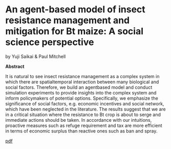 # An agent-based model of insect resistance management and mitigation for Bt maize: A social science perspective
by Yuji Saikai & Paul Mitchell

**Abstract**

It is natural to see insect resistance management as a complex system in which there are spatialtemporal interaction between many biological and social factors. Therefore, we build an agentbased model and conduct simulation experiments to provide insights into the complex system and inform policymakers of potential options. Specifically, we emphasize the significance of social factors, e.g. economic incentives and social network, which have been neglected in the literature. The results suggest that we are in a critical situation where the resistance to Bt crop is about to serge and immediate actions should be taken. In accordance with our intuitions, proactive measures such as refuge requirement and tax are more efficient in terms of economic surplus than reactive ones such as ban and spray.

[pdf](btabm.pdf)
